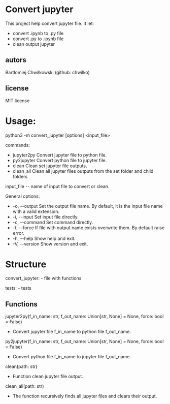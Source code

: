 # Convert jupyter 
This project help convert jupyter flie.
It let:
- convert .ipynb to .py file
- convert .py to .ipynb file
- clean output jupyter


## autors
Bartłomiej Chwiłkowski (github: chwilko)

## license
MIT license

# Usage:
python3 -m convert_jupyter [options] <command> <input_file>

commands:
  - jupyter2py                Convert jupyter file to python file.
  - py2jupyter                Convert python file to jupyter file.
  - clean                     Clean set jupyter file outputs.
  - clean_all                 Clean all jupyter files outputs from the set folder and child folders

input_file -- name of input file to convert or clean.

General options:
  - -o, --output              Set the output file name. By default, it is the input file name with a valid extension.
  - -i, --input               Set input file directly.
  - -c, --command             Set command directly.
  - -f, --force               If file with output name exists overwrite them. By default raise error.
  - -h, --help                Show help and exit.
  - -V, --version             Show version and exit.


# Structure
convert_jupyter:
    - file with functions

tests:
    - tests


## Functions 

jupyter2py(f_in_name: str, f_out_name: Union[str, None] = None, force: bool = False)
 - Convert jupyter file f_in_name to python file f_out_name.

py2jupyter(f_in_name: str, f_out_name: Union[str, None] = None, force: bool = False)
 - Convert python file f_in_name to jupyter file f_out_name.

clean(path: str)
 - Function clean jupyter file output.

clean_all(path: str)
 - The function recursively finds all jupyter files and clears their output.

